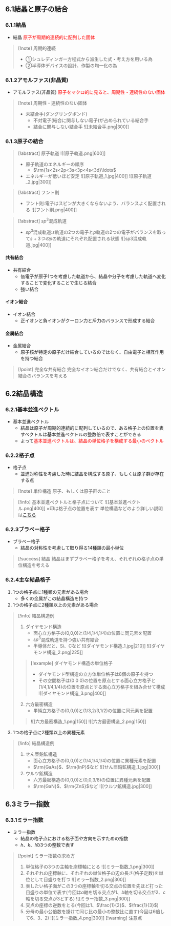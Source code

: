 ## $6.1$結晶と原子の結合

### $6.1.1$結晶
- 結晶
    <span style="color: red;">原子が周期的連続的に配列した固体</span>
> [!note] 周期的連続
> - ①シュレディンガー方程式から派生した式・考え方を用いる為
> - ②半導体デバイスの設計、作製の均一化の為

### $6.1.2$アモルファス(非晶質)
- アモルファス(非晶質)
    <span style="color: red;">原子をマクロ的に見ると、周期性・連続性のない固体</span>
> [!note] 周期性・連続性のない固体
> - 未結合手(ダングリングボンド)
>    - 不対電子(結合に関与しない電子)が占められている結合手
>    - 結合に関与しない結合手
> ![[未結合手.png|300]]

### $6.1.3$原子の結合

> [!abstract] 原子軌道
> ![[原子軌道.png|600]]
> - 原子軌道のエネルギーの順序
>     - $\rm{1s<2s<2p<3s<3p<4s<3d}\ldots$
> - エネルギーが低いほど安定
> ![[原子軌道_1.jpg|400]]
> ![[原子軌道_2.jpg|300]]

> [!abstract] フント則
> - フント則:電子はスピンが大きくならないよう、バランスよく配置される
> ![[フント則.png|400]]

> [!abstract] $sp^3$混成軌道
> - $sp^3$混成軌道:$s$軌道の$2$つの電子と$p$軌道の$2$つの電子がバランスを取って$s+3つのp$の軌道にそれぞれ配置される状態
> ![[sp3混成軌道.jpg|400]]


#### 共有結合
- 共有結合
    - 価電子が原子$1$つを考慮した軌道から、結晶や分子を考慮した軌道へ変化することで変化することで生じる結合
    - 強い結合

#### イオン結合
- イオン結合
    - 正イオンと負イオンがクーロン力と斥力のバランスで形成する結合

#### 金属結合
- 金属結合
    - 原子核が特定の原子だけ結合しているのではなく、自由電子と相互作用を持つ結合

> [!point] 完全な共有結合
> 完全なイオン結合だけでなく、共有結合とイオン結合のバランスを考える

## $6.2$結晶構造

### $6.2.1$基本並進ベクトル
- 基本並進ベクトル
    - 結晶は原子が周期的連続的に配列しているので、ある格子上の位置を表すベクトルは基本並進ベクトルの整数倍で表すことができる
    - よって<span style="color: red;">基本並進ベクトルは、結晶の単位格子を構成する最小のベクトル</span>

### $6.2.2$格子点
- 格子点
    - 並進対称性を考慮した時に結晶を構成する原子、もしくは原子群が存在する点
> [!note] 単位構造
> 原子、もしくは原子群のこと

> [!info] 基本並進ベクトルと格子点について
> ![[基本並進ベクトル.png|400]]
> $\times$印は格子点の位置を表す
> 単位構造などのより詳しい説明は[こちら](http://physics.thick.jp/SolidState_Physics/Section1/1-3.html)

### $6.2.3$ブラベー格子
- ブラベー格子
    - 結晶の対称性を考慮して取り得る$14$種類の最小単位
> [!success] 結晶
> 結晶はまずブラベー格子を考え、それぞれの格子点の単位構造を考える

### $6.2.4$主な結晶格子
1. $1$つの格子点に$1$種類の元素がある場合
    - 多くの金属がこの結晶構造を持つ
2. $1$つの格子点に$2$種類以上の元素がある場合
> [!info] 結晶構造例
> 1. ダイヤモンド構造
>    - 面心立方格子の(0,0,0)と(1/4,1/4,1/4)の位置に同元素を配置
>    - $sp^3$混成軌道を持つ強い共有結合
>    - 半導体だと、Si、Cなど
>     ![[ダイヤモンド構造_1.jpg|210]] ![[ダイヤモンド構造_2.png|225]]
> > [!example] ダイヤモンド構造の単位格子
> >    - ダイヤモンド型構造の立方体単位格子は8個の原子を持つ
> >    - その空間格子は(0 0 0)の位置を原点とする面心立方格子と(1/4,1/4,1/4)の位置を原点とする面心立方格子を組み合せて構成
> >    ![[ダイヤモンド構造_3.png|400]]
> 2. 六方最密構造
>     - 単純立方格子の(0,0,0)と(1/3,2/3,1/2)の位置に同元素を配置
> >    ![[六方最密構造_1.png|150]] ![[六方最密構造_2.png|150]]

3. $1$つの格子点に$2$種類以上の異種元素
> [!info] 結晶構造例
> 1. せん亜鉛鉱構造
>     - 面心立方格子の(0,0,0)と(1/4,1/4,1/4)の位置に異種元素を配置
>     - $\rm{GaAs}$、$\rm{InP}$など
>     ![[せん亜鉛鉱構造_1.jpg|300]]
> 2. ウルツ鉱構造
>     - 六方最密構造の(0,0,0)と(0,0,3/8)の位置に異種元素を配置
>     - $\rm{GaN}$、$\rm{ZnS}$など
>     ![[ウルツ鉱構造.jpg|300]]

## $6.3$ミラー指数

### $6.3.1$ミラー指数
- ミラー指数
    - 結晶の格子点における格子面や方向を示すための指数
    - $h$、$k$、$l$の$3$つの整数で表す
> [!point] ミラー指数の求め方
> 1. 単位格子の3つの主軸を座標軸にとる
> ![[ミラー指数_1.png|300]]
> 2. それぞれの座標軸に、それぞれの単位格子の辺の長さ(格子定数)を単位として目盛りを打つ
> ![[ミラー指数_2.png|300]]
> 3. 表したい格子面がこの$3$つの座標軸を切る交点の位置を先ほど打った目盛りの単位で表す(今回は$a$軸を切る交点が$1$、$b$軸を切る交点が$2$、$c$軸を切る交点が$3$とする)
> ![[ミラー指数_3.png|300]]
> 4. 交点の座標の逆数をとる(今回は$1$、$\frac{1}{2}$、$\frac{1}{3}$)
> 5. 分母の最小公倍数を掛けて同じ比の最小の整数比に直す(今回は$6$倍して$6$、$3$、$2$)
> ![[ミラー指数_4.png|300]]
> [!warning] 注意点

